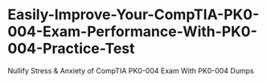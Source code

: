 # Easily-Improve-Your-CompTIA-PK0-004-Exam-Performance-With-PK0-004-Practice-Test
Nullify Stress &amp; Anxiety of CompTIA PK0-004 Exam With PK0-004 Dumps
